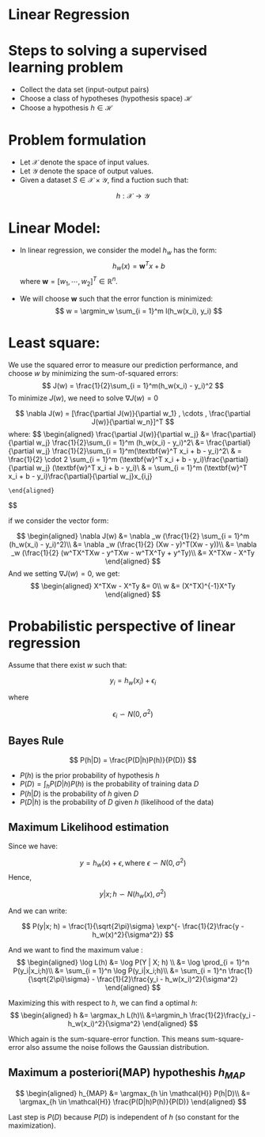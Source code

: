# Linear Regression


# Steps to solving a supervised learning problem
- Collect the data set (input-output pairs)
- Choose a class of hypotheses (hypothesis space) $\mathcal{H}$
- Choose a hypothesis $h \in \mathcal{H}$

# Problem formulation

- Let $\mathcal{X}$ denote the space of input values.
- Let $\mathcal{Y}$ denote the space of output values.
- Given a dataset $S \in \mathcal{X} \times \mathcal{Y}$, find a fuction such that:

$$
h : \mathcal{X} \rightarrow \mathcal{Y}
$$

# Linear Model:

- In linear regression, we consider the model $h_w$ has the form:
    $$
    h_w(x) = \textbf{w}^T x + b
    $$
    where $\textbf{w} = [w_1, \cdots, w_2]^T \in \mathbb{R}^n$.

- We will choose $\textbf{w}$ such that the error function is minimized:
  $$
   w = \argmin_w \sum_{i = 1}^m l(h_w(x_i), y_i)
  $$
# Least square: 

We use the squared error to measure our prediction performance, and choose $w$ by minimizing the sum-of-squared errors:
  $$
  J(w) = \frac{1}{2}\sum_{i = 1}^m(h_w(x_i) - y_i)^2
    $$
To minimize $J(w)$, we need to solve $\nabla J(w) = 0$

$$
    \nabla J(w) = [\frac{\partial J(w)}{\partial w_1} , \cdots , \frac{\partial J(w)}{\partial w_n}]^T
$$
where:
$$
    \begin{aligned}
        \frac{\partial J(w)}{\partial w_j} &= 
        \frac{\partial}{\partial w_j}  \frac{1}{2}\sum_{i = 1}^m (h_w(x_i) - y_i)^2\\
        &= \frac{\partial}{\partial w_j}  \frac{1}{2}\sum_{i = 1}^m(\textbf{w}^T x_i + b - y_i)^2\\
        & =  \frac{1}{2} \cdot 2 \sum_{i = 1}^m (\textbf{w}^T x_i + b - y_i)\frac{\partial}{\partial w_j} (\textbf{w}^T x_i + b - y_i)\\
        & = \sum_{i = 1}^m (\textbf{w}^T x_i + b - y_i)\frac{\partial}{\partial w_j}x_{i,j}

    \end{aligned}
$$

if we consider the vector form:

$$
    \begin{aligned}
    \nabla J(w) &= \nabla _w (\frac{1}{2} \sum_{i = 1}^m (h_w(x_i) - y_i)^2)\\
    &= \nabla _w (\frac{1}{2} (Xw - y)^T(Xw - y))\\
    &= \nabla _w (\frac{1}{2} (w^TX^TXw - y^TXw - w^TX^Ty + y^Ty)\\
    &= X^TXw - X^Ty
    \end{aligned}
$$
And we setting $\nabla J(w) = 0$, we get:
$$
    \begin{aligned}
        X^TXw - X^Ty &= 0\\
        w &= (X^TX)^{-1}X^Ty
    \end{aligned}
$$

# Probabilistic perspective of linear regression

Assume that there exist $w$ such that:

$$
y_i = h_w(x_i) + \epsilon_i
$$

where

$$
\epsilon_i \backsim N(0,\sigma^2)
$$


## Bayes Rule

$$
P(h|D) = \frac{P(D|h)P(h)}{P(D)}
$$

- $P(h)$ is the prior probability of hypothesis $h$
- $P(D) = \int_h P(D|h)P(h)$ is the probability of training data $D$
- $P(h|D)$ is the probability of $h$ given $D$
- $P(D|h)$ is the probability of $D$ given $h$ (likelihood of the data)


## Maximum Likelihood estimation
Since we have:

$$
y = h_w(x) + \epsilon, \text{where } \epsilon \backsim N(0,\sigma^2)
$$
Hence,

$$
y|x;h \backsim N(h_w(x),\sigma^2)
$$

And we can write:

$$
P(y|x; h) = \frac{1}{\sqrt{2\pi}\sigma} \exp^{- \frac{1}{2}\frac{y - h_w(x)^2}{\sigma^2}}
$$

And we want to find the maximum value :
$$
\begin{aligned}
    \log L(h) &= \log P(Y | X; h) \\
    &= \log \prod_{i = 1}^n P(y_i|x_i;h)\\
    &= \sum_{i = 1}^n \log P(y_i|x_i;h)\\
    &= \sum_{i = 1}^n \frac{1}{\sqrt{2\pi}\sigma} - \frac{1}{2}\frac{y_i - h_w(x_i)^2}{\sigma^2}
\end{aligned}
$$

Maximizing this with respect to $h$, we can find a optimal $h$:
$$
\begin{aligned}
h &= \argmax_h L(h)\\
&=\argmin_h \frac{1}{2}\frac{y_i - h_w(x_i)^2}{\sigma^2}
\end{aligned}
$$

Which again is the sum-square-error function. This means sum-square-error also assume the noise follows the Gaussian distribution.

## Maximum a posteriori(MAP) hypotheshis $h_{MAP}$

$$
\begin{aligned}
    h_{MAP} &= \argmax_{h \in \mathcal{H}} P(h|D)\\
    &= \argmax_{h \in \mathcal{H}} \frac{P(D|h)P(h)}{P(D)}
\end{aligned}
$$

Last step is $P(D)$ because $P(D)$ is independent of $h$ (so constant for the maximization).
